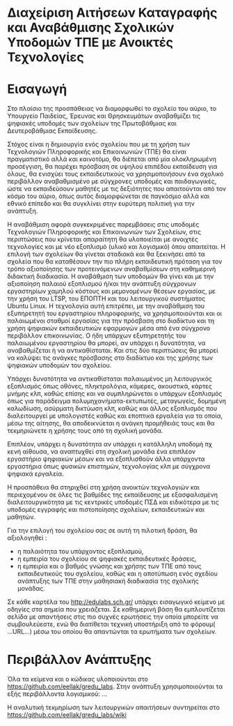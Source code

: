 # Διαχείριση Αιτήσεων Καταγραφής και Αναβάθμισης Σχολικών Υποδομών ΤΠΕ με Ανοικτές Τεχνολογίες

# Εισαγωγή

Στο πλαίσιο της προσπάθειας να διαμορφωθεί το σχολείο του αύριο, το Υπουργείο Παιδείας, Έρευνας και Θρησκευμάτων αναβαθμίζει τις ψηφιακές υποδομές των σχολείων της Πρωτοβάθμιας και Δευτεροβάθμιας  Εκπαίδευσης. 

Στόχος είναι η δημιουργία ενός σχολείου που με τη χρήση των Τεχνολογιών Πληροφορικής και Επικοινωνιών (ΤΠΕ) θα είναι πραγματιστικό αλλά και καινοτόμο, θα διέπεται από μία ολοκληρωμένη προσέγγιση, θα παρέχει πρόσβαση σε υψηλού επιπέδου εκπαίδευση για όλους, θα ενισχύει τους εκπαιδευτικούς να χρησιμοποιήσουν ένα σχολικό περιβάλλον αναβαθμισμένο με σύγχρονες υποδομές και παιδαγωγικές, ώστε να εκπαιδεύσουν μαθητές με τις δεξιότητες που απαιτούνται από τον κόσμο του αύριο, όπως αυτός διαμορφώνεται σε παγκόσμιο αλλά και εθνικό επίπεδο και θα συγκλίνει στην ευρύτερη πολιτική για την ανάπτυξη. 

Η αναβάθμιση αφορά συγκεκριμένες παρεμβάσεις στις υποδομές Τεχνολογιών Πληροφορικής και Επικοινωνιών των Σχολείων, στις περιπτώσεις που κρίνεται απαραίτητη θα υλοποιείται με ανοιχτές τεχνολογίες και με νέο εξοπλισμό (υλικό και λογισμικό) όπου απαιτείται. Η επιλογή των σχολείων θα γίνεται σταδιακά και θα ξεκινήσει από τα σχολεία που θα καταθέσουν την πιο πλήρη εκπαιδευτική πρόταση για τον τρόπο αξιοποίησης των προτεινόμενων αναβαθμίσεων στη καθημερινή διδακτική διαδικασία. 
Η αναβάθμιση των υποδομών θα γίνει και με την αξιοποίηση παλαιού εξοπλισμού ή/και την ανάπτυξη σύγχρονων εργαστηρίων χαμηλού κόστους και μεμονομένων θέσεων εργασίας, με την χρήση του LTSP, του ΕΠΟΠΤΗ και του λειτουργικού συστήματος Ubuntu Linux. Η τεχνολογία αυτή επιτρέπει, με την αναβάθμιση του εξυπηρετητή του εργαστηρίου πληροφορικής, να χρησιμοποιούνται και οι παλαιωμένοι σταθμοί εργασίας για την πρόσβαση στο διαδίκτυο και τη χρήση ψηφιακών εκπαιδευτικών εφαρμογών μέσα από ένα σύγχρονο περιβάλλον επικοινωνίας. Ο ήδη υπάρχων εξυπηρετητής του παλαιωμένου εργαστηρίου θα μπορεί, αν υπάρχει η δυνατότητα, να αναβαθμίζεται ή να αντικαθίσταται. Και στις δύο περιπτώσεις θα μπορεί να καλύψει τις ανάγκες πρόσβασης στο διαδίκτυο και της χρήσης των ψηφιακών υποδομών του σχολείου. 

Υπάρχει δυνατότητα να αντικαθίσταται παλαιωμένος μη λειτουργικός εξοπλισμός όπως οθόνες, πληκτρολόγια, κάμερες, ακουστικά, κάρτες μνήμης κλπ, καθώς επίσης και να συμπληρώνεται ο υπάρχων εξοπλισμός όπως για παράδειγμα πολυμηχανήματα-εκτυπωτές, μεταγωγείς, δομημένη καλωδίωση, ασύρματη δικτύωση κλπ, καθώς και άλλος εξοπλισμός που διαλειτουργεί με υπολογιστές καθώς και εποπτικά εργαλεία για τα οποία, μέσω της αίτησης, θα αποδεικνύεται η ανάγκη προμήθειάς τους και θα τεκμηριώνετε η χρήσης τους από τη σχολική μονάδα. 

Επιπλέον, υπάρχει η δυνατότητα αν υπάρχει η κατάλληλη υποδομή πχ κενή αίθουσα, να αναπτυχθεί στη σχολική μονάδα ένα επιπλέον εργαστήριο ψηφιακών μέσων και να εξοπλισθούν άλλα υπάρχοντα εργαστήρια όπως φυσικών επιστημών, τεχνολογίας κλπ με σύγχρονα ψηφιακά εργαλεία. 

Η προσπάθεια θα στηριχθεί στη χρήση ανοικτών τεχνολογιών και περιεχομένου σε όλες τις βαθμίδες της εκπαίδευσης με εξασφαλισμένη διαλειτουργικότητα με τις κεντρικές υποδομές ΠΣΔ και ειδικότερα με τις υποδομές εγγραφής και πιστοποίησης σχολείων, εκπαιδευτικών και μαθητών. 

Για την επιλογή του σχολείου σας σε αυτή τη πιλοτική δράση, θα αξιολογηθεί : 
- η παλαιότητα του υπάρχοντος εξοπλισμού, 
- η εμπειρία του σχολείου σε ψηφιακές εκπαιδευτικές δράσεις, 
- η εμπειρία και ο βαθμός γνώσης και χρήσης των ΤΠΕ από τους εκπαιδευτικούς του σχολείου, 
καθώς και η αποτύπωση ενός σχεδίου ανάπτυξης των ΤΠΕ στην μαθησιακή διαδικασία της σχολικής μονάδας. 

Σε κάθε καρτέλα του http://edulabs.sch.gr/ υπάρχει εισαγωγικό κείμενο με οδηγίες στα σημεία που χρειάζεται. Σε καθημερινή βάση θα εμπλουτίζεται σελίδα με απαντήσεις στις πιο συχνές ερωτήσεις την οποία μπορείτε να συμβουλεύεστε, ενώ θα διατίθεται τεχνική υποστήριξη από το φόρουμ( ...URL...)  μέσω του οποίου θα απαντώνται τα ερωτήματα των σχολείων. 

# Περιβάλλον Ανάπτυξης

Όλα τα κείμενα και ο κώδικας υλοποιούνται στο https://github.com/eellak/gredu_labs. Στην ανάπτυξη χρησιμοποιούνται τα εξής περιβάλλοντα λογισμικού: ...

Η αναλυτική τεκμηρίωση των λειτουργικών απαιτήσεων συντηρείται στο https://github.com/eellak/gredu_labs/wiki 
